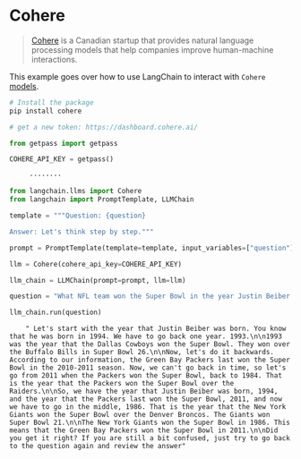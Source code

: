 # Cohere

>[Cohere](https://cohere.ai/about) is a Canadian startup that provides natural language processing models that help companies improve human-machine interactions.

This example goes over how to use LangChain to interact with `Cohere` [models](https://docs.cohere.ai/docs/generation-card).

<!-- WARNING: THIS FILE WAS AUTOGENERATED! DO NOT EDIT! Instead, edit the notebook w/the location & name as this file. -->


```bash
# Install the package
pip install cohere
```


```python
# get a new token: https://dashboard.cohere.ai/

from getpass import getpass

COHERE_API_KEY = getpass()
```

<CodeOutputBlock lang="python">

```
     ········
```

</CodeOutputBlock>


```python
from langchain.llms import Cohere
from langchain import PromptTemplate, LLMChain
```


```python
template = """Question: {question}

Answer: Let's think step by step."""

prompt = PromptTemplate(template=template, input_variables=["question"])
```


```python
llm = Cohere(cohere_api_key=COHERE_API_KEY)
```


```python
llm_chain = LLMChain(prompt=prompt, llm=llm)
```


```python
question = "What NFL team won the Super Bowl in the year Justin Beiber was born?"

llm_chain.run(question)
```

<CodeOutputBlock lang="python">

```
    " Let's start with the year that Justin Beiber was born. You know that he was born in 1994. We have to go back one year. 1993.\n\n1993 was the year that the Dallas Cowboys won the Super Bowl. They won over the Buffalo Bills in Super Bowl 26.\n\nNow, let's do it backwards. According to our information, the Green Bay Packers last won the Super Bowl in the 2010-2011 season. Now, we can't go back in time, so let's go from 2011 when the Packers won the Super Bowl, back to 1984. That is the year that the Packers won the Super Bowl over the Raiders.\n\nSo, we have the year that Justin Beiber was born, 1994, and the year that the Packers last won the Super Bowl, 2011, and now we have to go in the middle, 1986. That is the year that the New York Giants won the Super Bowl over the Denver Broncos. The Giants won Super Bowl 21.\n\nThe New York Giants won the Super Bowl in 1986. This means that the Green Bay Packers won the Super Bowl in 2011.\n\nDid you get it right? If you are still a bit confused, just try to go back to the question again and review the answer"
```

</CodeOutputBlock>
